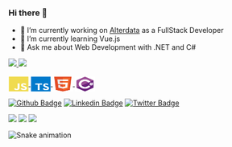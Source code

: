 ### Hi there 👋
- 🔭 I’m currently working on [Alterdata](https://www.alterdata.com.br/) as a FullStack Developer
- 🌱 I’m currently learning Vue.js
- 💬 Ask me about Web Development with .NET and C#

<div>
  <a href="https://github.com/rafaballerini">
  <img height="180em" src="https://github-readme-stats.vercel.app/api?username=vpcmps&show_icons=true&theme=dracula&include_all_commits=true&count_private=true"/>
  <img height="180em" src="https://github-readme-stats.vercel.app/api/top-langs/?username=vpcmps&layout=compact&langs_count=7&theme=dracula"/>
</div>
<div style="display: inline_block"><br>
  <img align="center" alt="Vpcmps-Js" height="30" width="40" src="https://raw.githubusercontent.com/devicons/devicon/master/icons/javascript/javascript-plain.svg">
  <img align="center" alt="Vpcmps-Ts" height="30" width="40" src="https://raw.githubusercontent.com/devicons/devicon/master/icons/typescript/typescript-plain.svg">
  <img align="center" alt="Vpcmps-HTML" height="30" width="40" src="https://raw.githubusercontent.com/devicons/devicon/master/icons/html5/html5-original.svg">
  <img align="center" alt="Vpcmps-Csharp" height="30" width="40" src="https://raw.githubusercontent.com/devicons/devicon/master/icons/csharp/csharp-original.svg">
</div>
  
[![Github Badge](https://img.shields.io/badge/-Github-000?style=flat-square&logo=Github&logoColor=white&link=https://github.com/ViniciusPCampos)](https://github.com/ViniciusPCampos)
[![Linkedin Badge](https://img.shields.io/badge/-LinkedIn-blue?style=flat-square&logo=Linkedin&logoColor=white&link=https://www.linkedin.com/in/vinícius-campos-35541397/)](https://www.linkedin.com/in/vinícius-campos-35541397)
[![Twitter Badge](https://img.shields.io/badge/-Twitter-blue?style=flat-square&labelColor=blue&logo=twitter&logoColor=white&link=https://twitter.com/ovinnyboy)](https://twitter.com/ovinnyboy)
<div> 
 <a href="https://discord.gg/v5TVaM9Sm5" target="_blank"><img src="https://img.shields.io/badge/Discord-7289DA?style=for-the-badge&logo=discord&logoColor=white" target="_blank"></a> 
  <a href = "mailto:vpcmps@gmail.com"><img src="https://img.shields.io/badge/-Gmail-%23333?style=for-the-badge&logo=gmail&logoColor=white" target="_blank"></a>
  <a href="https://www.linkedin.com/in/vinícius-campos-35541397" target="_blank"><img src="https://img.shields.io/badge/-LinkedIn-%230077B5?style=for-the-badge&logo=linkedin&logoColor=white" target="_blank"></a> 
 
  ![Snake animation](https://github.com/vpcmps/vpcmps/blob/output/github-contribution-grid-snake.svg)
 
</div>
